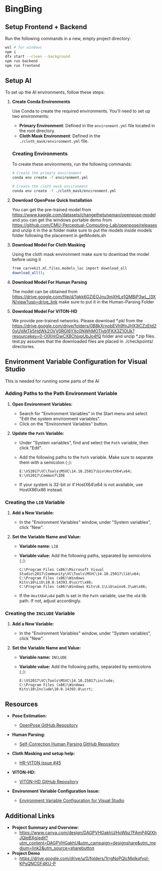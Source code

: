 # BingBing

## Setup Frontend + Backend

Run the following commands in a new, empty project directory:

```sh
wsl # for windows
npm i
dfx start --clean --background
npm run backend
npm run frontend
```

## Setup AI

To set up the AI environments, follow these steps:

1. **Create Conda Environments**

   Use Conda to create the required environments. You'll need to set up two environments:

   - **Primary Environment**: Defined in the `environment.yml` file located in the root directory.
   - **Cloth Mask Environment**: Defined in the `./cloth_mask/environment.yml` file.

   ### Creating Environments

   To create these environments, run the following commands:

   ```bash
   # Create the primary environment
   conda env create -f environment.yml

   # Create the cloth mask environment
   conda env create -f ./cloth_mask/environment.yml

2. **Download OpenPose Quick Installation**
    
    You can get the pre-trained model from https://www.kaggle.com/datasets/changethetuneman/openpose-model and you can get the windows portable demo from https://github.com/CMU-Perceptual-Computing-Lab/openpose/releases and unzip it in the ai folder make sure to put the models inside models folder following the placement in getModels.sh 

3. **Download Model For Cloth Masking**

    Using the cloth mask environment make sure to download the model before using it

    ``` bash
    from carvekit.ml.files.models_loc import download_all
    download_all();

4. **Download Model For Human Parsing**

    The model can be obtained from https://drive.google.com/file/d/1qkk6GZjEOJnu3mXHLe1QMBiP3wL_l3XN/view?usp=drive_link make sure to put it in the Human-Parsing Folder

5. **Download Model For VITON-HD**

    We provide pre-trained networks. Please download *.pkl from the https://drive.google.com/drive/folders/0B8kXrnobEVh9fnJHX3lCZzEtd20yUVAtTk5HdWk2OVV0RGl6YXc0NWhMOTlvb1FKX3Z1OUk?resourcekey=0-OIXHrDwCX8ChjypUbJo4fQ folder and unzip *.zip files. test.py assumes that the downloaded files are placed in ./checkpoints/ directories.

## Environment Variable Configuration for Visual Studio

This is needed for running some parts of the AI

### Adding Paths to the Path Environment Variable

1. **Open Environment Variables:**
   - Search for "Environment Variables" in the Start menu and select "Edit the system environment variables".
   - Click on the "Environment Variables" button.

2. **Update the `Path` Variable:**
   - Under "System variables", find and select the `Path` variable, then click "Edit".
   - Add the following paths to the `Path` variable. Make sure to separate them with a semicolon (`;`):

     ```
     E:\VS2017\VC\Tools\MSVC\14.10.25017\bin\HostX64\x64;
     E:\VS2017\Common7\IDE
     ```
   - If your system is 32-bit or if HostX64\x64 is not available, use HostX86\x86 instead.

### Creating the `LIB` Variable

1. **Add a New Variable:**
   - In the "Environment Variables" window, under "System variables", click "New".

2. **Set the Variable Name and Value:**
   - **Variable name:** `LIB`
   - **Variable value:** Add the following paths, separated by semicolons (`;`):

     ```
     C:\Program Files (x86)\Microsoft Visual Studio\2017\Community\VC\Tools\MSVC\14.10.25017\lib\x64;
     C:\Program Files (x86)\Windows Kits\10\Lib\10.0.14393.0\ucrt\x86;
     C:\Program Files (x86)\Windows Kits\8.1\Lib\winv6.3\um\x86;
     ```

   - If the `HostX64\x64` path is set in the `Path` variable, use the `x64` lib path. If not, adjust accordingly.

### Creating the `INCLUDE` Variable

1. **Add a New Variable:**
   - In the "Environment Variables" window, under "System variables", click "New".

2. **Set the Variable Name and Value:**
   - **Variable name:** `INCLUDE`
   - **Variable value:** Add the following paths, separated by semicolons (`;`):

     ```
     E:\VS2017\VC\Tools\MSVC\14.10.25017\include;
     C:\Program Files (x86)\Windows Kits\10\Include\10.0.14393.0\ucrt;
     ```

## Resources

- **Pose Estimation:**
  - [OpenPose GitHub Repository](https://github.com/CMU-Perceptual-Computing-Lab/openpose)

- **Human Parsing:**
  - [Self-Correction Human Parsing GitHub Repository](https://github.com/GoGoDuck912/Self-Correction-Human-Parsing)

- **Cloth Masking and setup help:**
  - [HR-VITON Issue #45](https://github.com/sangyun884/HR-VITON/issues/45#issue-1515217009)

- **VITON-HD:**
  - [VITON-HD GitHub Repository](https://github.com/shadow2496/VITON-HD)
 
- **Environment Variable Configuration Issue:**
  - [Environment Variable Configuration for Visual Studio](https://github.com/HRNet/HRNet-Semantic-Segmentation/issues/39)
 

## Additional Links
- **Project Summary and Overview:**
  - https://www.canva.com/design/DAGPVHGakhU/HoWbz7FAmP4QlXhJQleBXg/edit?utm_content=DAGPVHGakhU&utm_campaign=designshare&utm_medium=link2&utm_source=sharebutton
- **Project Demo**
  - https://drive.google.com/drive/u/0/folders/1rrgNoPQlcMplkqfyol-KPsQNCGF4KU-P

